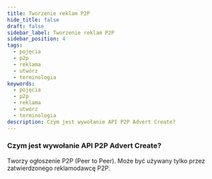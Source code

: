 ```yaml
---
title: Tworzenie reklam P2P
hide_title: false
draft: false
sidebar_label: Tworzenie reklam P2P
sidebar_position: 4
tags:
  - pojęcia
  - p2p
  - reklama
  - utwórz
  - terminologia
keywords:
  - pojęcia
  - p2p
  - reklama
  - utwórz
  - terminologia
description: Czym jest wywołanie API P2P Advert Create?
---
```


### Czym jest wywołanie API P2P Advert Create?

Tworzy ogłoszenie P2P (Peer to Peer). Może być używany tylko przez zatwierdzonego reklamodawcę P2P.
